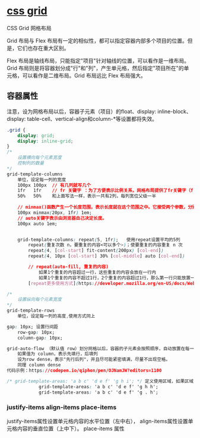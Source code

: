 # [css grid](https://developer.mozilla.org/en-US/docs/Web/CSS/grid)

CSS Grid 网格布局

Grid 布局与 Flex 布局有一定的相似性，都可以指定容器内部多个项目的位置。但是，它们也存在重大区别。

Flex 布局是轴线布局，只能指定"项目"针对轴线的位置，可以看作是一维布局。Grid 布局则是将容器划分成"行"和"列"，产生单元格，然后指定"项目所在"的单元格，可以看作是二维布局。Grid 布局远比 Flex 布局强大。

## 容器属性

注意，设为网格布局以后，容器子元素（项目）的float、display: inline-block、display: table-cell、vertical-align和column-*等设置都将失效。

```css
.grid {
    display: grid;
    display: inline-grid;  
}
/* 
    设置横向每个元素宽度 
    控制列的数量
*/
grid-template-columns
    单位，设定每一列的宽度
    100px 100px  // 有几列就写几个
    1fr   1fr    // fr 关键字 ：为了方便表示比例关系，网格布局提供了fr关键字（fraction 的缩写，意为"片段"）。如果两列的宽度分别为1fr和2fr，就表示后者是前者的两倍。
    50%   50%    和上面写法一样，表示一共有2列，每列宽位父级一半
    
    // minmax()函数产生一个长度范围，表示长度就在这个范围之中。它接受两个参数，分别为最小值和最大值
    100px minmax(20px, 1fr) 1em; 
    // auto关键字表示由浏览器自己决定长度。
    100px auto 1em; 


    grid-template-columns: repeat(5, 1fr);   使用repeat设置平均的5列
        repeat(重复次数 n，要重复的内容<可以多个>)；使要重复的内容重复 n 次
        repeat(4, [col-start] fit-content(200px) [col-end])
        repeat(4, 10px [col-start] 30% [col-middle] auto [col-end])

        // repeat(auto-fill, 重复的内容)  
            如果1个重复的内容超过一行，这些重复的内容会放在一行内
            如果1个重复的内容不超过1行，2个重复的内容超过1行，那么第一行只能放置一个重复的内容，第二个会到下一行显示
        [repeat更多使用方式](https://developer.mozilla.org/en-US/docs/Web/CSS/repeat)

/* 
    设置纵向每个元素宽度 
*/
grid-template-rows
    单位，设定每一列的高度,使用方式同上

gap: 10px; 设置行间距
    row-gap: 10px;
    column-gap: 10px;

grid-auto-flow （默认值 row）划分网格以后，容器的子元素会按照顺序，自动放置在每一个网格。默认的放置顺序是"先行后列"，即先填满第一行，再开始放入第二行。
    如果值为 column，表示先填行，后填列
    设为row dense，表示"先行后列"，并且尽可能紧密填满，尽量不出现空格。
    同理 column dense 
代码示例：https://codepen.io/qiphon/pen/OJNamJW?editors=1100

/* grid-template-areas: 'a b c' 'd e f' 'g h i'; */ 定义使用区域，如果区域不使用可以用 . 表示
            grid-template-areas: 'a b c' 'd e f' 'g h h';
            grid-template-areas: 'a b c' 'd e f' 'g . h';


```

### justify-items align-items place-items

justify-items属性设置单元格内容的水平位置（左中右），
align-items属性设置单元格内容的垂直位置（上中下）。
place-items 属性